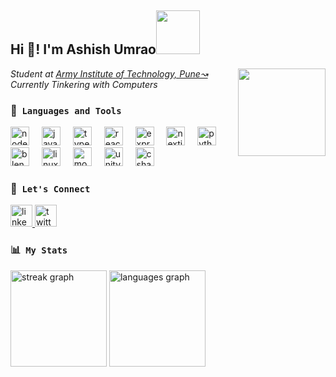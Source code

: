 <h2 align="left">Hi 👋! I'm Ashish Umrao<img src="https://media.tenor.com/LtF6lgB8FdsAAAAi/mochi-peach.gif" width="70"></h2>

<img align="right" width="140" height="140" src="https://media1.tenor.com/m/pvrAvXSmwqwAAAAC/cute-boba.gif"  />
<p><em>Student at <a target="_blank" href="https://www.aitpune.com/">Army Institute of Technology, Pune↝</a></br>Currently Tinkering with Computers</a></em></p>

### 🔧&nbsp; `Languages and Tools`
<div align="left">
  <img src="https://cdn.jsdelivr.net/gh/devicons/devicon/icons/nodejs/nodejs-original.svg" height="30" alt="nodejs logo"  />
  <img width="12" />
  <img src="https://cdn.jsdelivr.net/gh/devicons/devicon/icons/javascript/javascript-original.svg" height="30" alt="javascript logo"  />
  <img width="12" />
  <img src="https://cdn.jsdelivr.net/gh/devicons/devicon/icons/typescript/typescript-original.svg" height="30" alt="typescript logo"  />
  <img width="12" />
  <img src="https://cdn.jsdelivr.net/gh/devicons/devicon/icons/react/react-original.svg" height="30" alt="react logo"  />
  <img width="12" />
  <img src="https://skillicons.dev/icons?i=express" height="30" alt="express logo"  />
  <img width="12" />
  <img src="https://skillicons.dev/icons?i=nextjs" height="30" alt="nextjs logo"  />
  <img width="12" />
  <img src="https://cdn.jsdelivr.net/gh/devicons/devicon/icons/python/python-original.svg" height="30" alt="python logo"  />
  <img width="12" />
  <img src="https://cdn.jsdelivr.net/gh/devicons/devicon/icons/blender/blender-original.svg" height="30" alt="blender logo"  />
  <img width="12" />
  <img src="https://cdn.jsdelivr.net/gh/devicons/devicon/icons/linux/linux-original.svg" height="30" alt="linux logo"  />
  <img width="12" />
  <img src="https://cdn.jsdelivr.net/gh/devicons/devicon/icons/mongodb/mongodb-original.svg" height="30" alt="mongodb logo"  />
  <img width="12" />
  <img src="https://cdn.simpleicons.org/unity/FFFFFF" height="30" alt="unity logo"  />
  <img width="12" />
  <img src="https://cdn.jsdelivr.net/gh/devicons/devicon/icons/csharp/csharp-original.svg" height="30" alt="csharp logo"  />
</div>

###

### 🤝&nbsp; `Let's Connect`

<div align="left">
  <a href="https://www.linkedin.com/in/ashish-um/" target="_blank">
    <img src="https://img.shields.io/static/v1?message=LinkedIn&logo=linkedin&label=ashish-um&color=0077B5&logoColor=white&labelColor=&style=for-the-badge" height="35" alt="linkedin logo"  />
  </a>
  <a href="https://x.com/black_j8sus" target="_blank">
    <img src="https://img.shields.io/static/v1?message=Twitter&logo=twitter&label=&color=4159d1&logoColor=white&labelColor=&style=for-the-badge" height="35" alt="twitter logo"  />
  </a>
</div>

###

### 📊&nbsp; `My Stats`
<div align="left">
  <img src="https://streak-stats.demolab.com?user=ashish-um&locale=en&mode=daily&theme=dracula&hide_border=true&border_radius=5" height="154" alt="streak graph"  />
  <img src="https://github-readme-stats.vercel.app/api/top-langs?username=ashish-um&locale=en&hide_title=true&layout=compact&card_width=320&langs_count=8&theme=dracula&hide_border=true" height="154" alt="languages graph"  />
</div>


###

<br clear="both">


###
